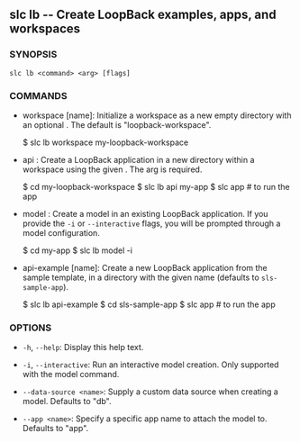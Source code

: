 ## slc lb -- Create LoopBack examples, apps, and workspaces

### SYNOPSIS

    slc lb <command> <arg> [flags]

### COMMANDS

* workspace [name]:
  Initialize a workspace as a new empty directory with an optional <name>.
  The default <name> is "loopback-workspace".
   
    $ slc lb workspace my-loopback-workspace
  
* api <name>:
  Create a LoopBack application in a new directory within a workspace
  using the given <name>. The <name> arg is required.
   
    $ cd my-loopback-workspace
    $ slc lb api my-app
    $ slc app # to run the app
   
* model <name>:
  Create a model in an existing LoopBack application. If you provide the `-i`
  or `--interactive` flags, you will be prompted through a model configuration.
   
    $ cd my-app
    $ slc lb model -i

* api-example [name]:
  Create a new LoopBack application from the sample template, in a directory
  with the given name (defaults to `sls-sample-app`).

    $ slc lb api-example
    $ cd sls-sample-app
    $ slc app # to run the app
    
### OPTIONS

* `-h`, `--help`:
  Display this help text.
    
* `-i`, `--interactive`:
  Run an interactive model creation. Only supported with the model command.
  
* `--data-source <name>`:
  Supply a custom data source when creating a model. Defaults to "db".
    
* `--app <name>`:
  Specify a specific app name to attach the model to. Defaults to "app".
